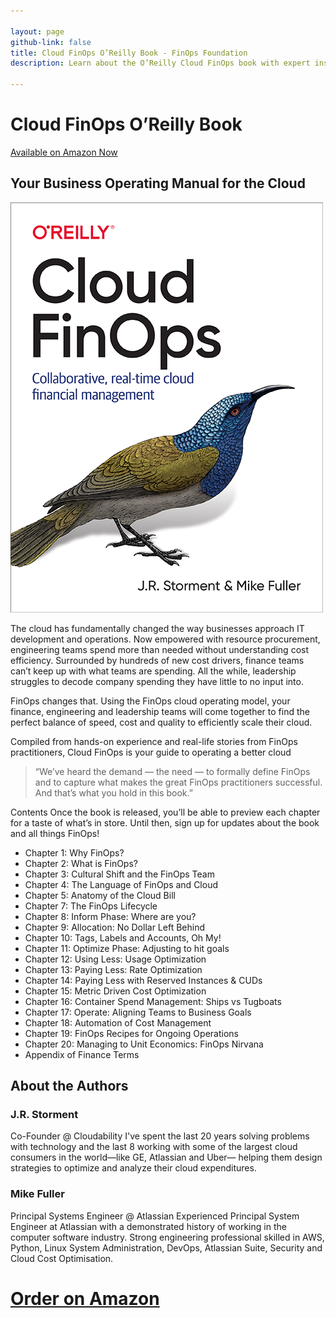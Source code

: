 ```yaml
---

layout: page
github-link: false
title: Cloud FinOps O’Reilly Book - FinOps Foundation
description: Learn about the O’Reilly Cloud FinOps book with expert insights added by members and where you can order it today.

---
```


# Cloud FinOps O’Reilly Book

[Available on Amazon Now](https://www.amazon.com/Cloud-FinOps-Collaborative-real-time-management/dp/1492054623)

## Your Business Operating Manual for the Cloud

<img src="/img/cloud-finops-cover.png" alt="O’Reilly Cloud FinOps Book" class="float-right mx-4 max-w-full md:max-w-xs ">

The cloud has fundamentally changed the way businesses approach IT development and operations. Now empowered with resource procurement, engineering teams spend more than needed without understanding cost efficiency. Surrounded by hundreds of new cost drivers, finance teams can’t keep up with what teams are spending. All the while, leadership struggles to decode company spending they have little to no input into.


FinOps changes that. Using the FinOps cloud operating model, your finance, engineering and leadership teams will come together to find the perfect balance of speed, cost and quality to efficiently scale their cloud.

Compiled from hands-on experience and real-life stories from FinOps practitioners, Cloud FinOps is your guide to operating a better cloud


> “We’ve heard the demand — the need — to formally define FinOps and to capture what makes the great FinOps practitioners successful. And that’s what you hold in this book.”


Contents
Once the book is released, you’ll be able to preview each chapter for a taste of what’s in store. Until then, sign up for updates about the book and all things FinOps!

- Chapter 1: Why FinOps?
- Chapter 2: What is FinOps?
- Chapter 3: Cultural Shift and the FinOps Team
- Chapter 4: The Language of FinOps and Cloud
- Chapter 5: Anatomy of the Cloud Bill
- Chapter 7: The FinOps Lifecycle
- Chapter 8: Inform Phase: Where are you?
- Chapter 9: Allocation: No Dollar Left Behind
- Chapter 10: Tags, Labels and Accounts, Oh My!
- Chapter 11: Optimize Phase: Adjusting to hit goals
- Chapter 12: Using Less: Usage Optimization
- Chapter 13: Paying Less: Rate Optimization
- Chapter 14: Paying Less with Reserved Instances & CUDs
- Chapter 15: Metric Driven Cost Optimization
- Chapter 16: Container Spend Management: Ships vs Tugboats
- Chapter 17: Operate: Aligning Teams to Business Goals
- Chapter 18: Automation of Cost Management
- Chapter 19: FinOps Recipes for Ongoing Operations
- Chapter 20: Managing to Unit Economics: FinOps Nirvana
- Appendix of Finance Terms


## About the Authors
### J.R. Storment
Co-Founder @ Cloudability
I've spent the last 20 years solving problems with technology and the last 8 working with some of the largest cloud consumers in the world—like GE, Atlassian and Uber— helping them design strategies to optimize and analyze their cloud expenditures.

### Mike Fuller

Principal Systems Engineer @ Atlassian
Experienced Principal System Engineer at Atlassian with a demonstrated history of working in the computer software industry. Strong engineering professional skilled in AWS, Python, Linux System Administration, DevOps, Atlassian Suite, Security and Cloud Cost Optimisation.

# [Order on Amazon](https://www.amazon.com/Cloud-FinOps-Collaborative-real-time-management/dp/1492054623)
